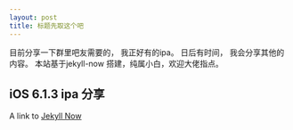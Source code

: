 ```yaml
---
layout: post
title: 标题先取这个吧
---
```


目前分享一下群里吧友需要的， 我正好有的ipa。
日后有时间， 我会分享其他的内容。
本站基于jekyll-now 搭建，纯属小白，欢迎大佬指点。

## iOS 6.1.3 ipa 分享 ##

A link to [Jekyll Now](http://github.com/barryclark/jekyll-now/)

